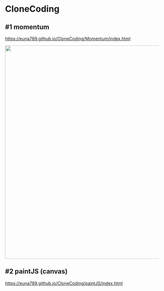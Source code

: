 # CloneCoding

## #1 momentum
https://euna789.github.io/CloneCoding/Momentum/index.html

<img src="http://drive.google.com/uc?export=view&id=14iB_wZO1_b8ytWLdK1xMsQj2ghlNZZJ3" width="700"/>

## #2 paintJS (canvas)
https://euna789.github.io/CloneCoding/paintJS/index.html
